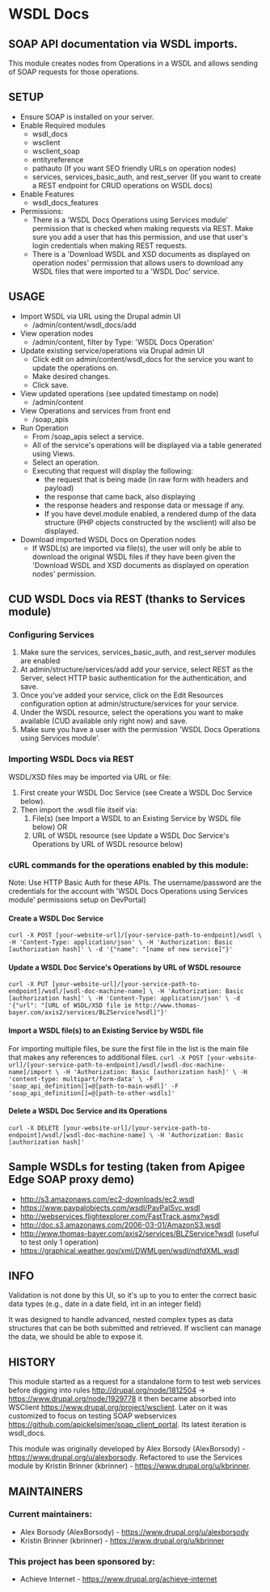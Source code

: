 # WSDL Docs
## SOAP API documentation via WSDL imports.  
This module creates nodes from Operations in a WSDL and allows sending of SOAP requests for those operations.

## SETUP 
* Ensure SOAP is installed on your server.
* Enable Required modules
    * wsdl_docs
    * wsclient
    * wsclient_soap
    * entityreference
    * pathauto (If you want SEO friendly URLs on operation nodes)
    * services, services_basic_auth, and rest_server (If you want to create a REST endpoint for CRUD operations on WSDL docs)
* Enable Features
    * wsdl_docs_features
* Permissions: 
    * There is a 'WSDL Docs Operations using Services module' permission that is checked when making requests via REST. Make sure you add a user that has this permission, and use that user's login credentials when making REST requests.
    * There is a 'Download WSDL and XSD documents as displayed on operation nodes' permission that allows users to download any WSDL files that were imported to a 'WSDL Doc' service. 

## USAGE
* Import WSDL via URL using the Drupal admin UI 
    * /admin/content/wsdl_docs/add
* View operation nodes
    * /admin/content, filter by Type: 'WSDL Docs Operation'
* Update existing service/operations via Drupal admin UI
    * Click edit on admin/content/wsdl_docs for the service you want to update the operations on.
    * Make desired changes. 
    * Click save.
* View updated operations (see updated timestamp on node)
    * /admin/content
* View Operations and services from front end
    * /soap_apis
* Run Operation
    * From /soap_apis select a service.
    * All of the service's operations will be displayed via a table generated using Views.
    * Select an operation.
    * Executing that request will display the following:
        * the request that is being made (in raw form with headers and payload)
        * the response that came back, also displaying
        * the response headers and response data or message if any.
        * If you have devel.module enabled, a rendered dump of the data structure (PHP objects constructed by the wsclient) will also be displayed.
* Download imported WSDL Docs on Operation nodes
    * If WSDL(s) are imported via file(s), the user will only be able to download the original WSDL files if they have been given the 'Download WSDL and XSD documents as displayed on operation nodes' permission.

## CUD WSDL Docs via REST (thanks to Services module)
### Configuring Services
1. Make sure the services, services_basic_auth, and rest_server modules are enabled
1. At admin/structure/services/add add your service, select REST as the Server, select HTTP basic authentication for the authentication, and save.
1. Once you've added your service, click on the Edit Resources configuration option at admin/structure/services for your service.
1. Under the WSDL resource, select the operations you want to make available (CUD available only right now) and save.
1. Make sure you have a user with the permission 'WSDL Docs Operations using Services module'.
### Importing WSDL Docs via REST
WSDL/XSD files may be imported via URL or file:
1. First create your WSDL Doc Service (see Create a WSDL Doc Service below).
1. Then import the .wsdl file itself via:
    1. File(s) (see Import a WSDL to an Existing Service by WSDL file below) OR
    1. URL of WSDL resource (see Update a WSDL Doc Service's Operations by URL of WSDL resource below)
### cURL commands for the operations enabled by this module:
Note: Use HTTP Basic Auth for these APIs. The username/password are the credentials for the account with 'WSDL Docs Operations using Services module' permissions setup on DevPortal)
#### Create a WSDL Doc Service
`curl -X POST [your-website-url]/[your-service-path-to-endpoint]/wsdl \
-H 'Content-Type: application/json' \
-H 'Authorization: Basic [authorization hash]' \
-d '{"name": "[name of new service]"}'`
#### Update a WSDL Doc Service's Operations by URL of WSDL resource
`curl -X PUT [your-website-url]/[your-service-path-to-endpoint]/wsdl/[wsdl-doc-machine-name] \
-H 'Authorization: Basic [authorization hash]' \
-H 'Content-Type: application/json' \
-d '{"url": "[URL of WSDL/XSD file ie http://www.thomas-bayer.com/axis2/services/BLZService?wsdl]"}'`
#### Import a WSDL file(s) to an Existing Service by WSDL file
For importing multiple files, be sure the first file in the list is the main file that makes any references to additional files. 
`curl -X POST [your-website-url]/[your-service-path-to-endpoint]/wsdl/[wsdl-doc-machine-name]/import \
-H 'Authorization: Basic [authorization hash]' \
-H 'content-type: multipart/form-data' \
-F 'soap_api_definition[]=@[path-to-main-wsdl]'
-F 'soap_api_definition[]=@[path-to-other-wsdls]'`
#### Delete a WSDL Doc Service and its Operations
`curl -X DELETE [your-website-url]/[your-service-path-to-endpoint]/wsdl/[wsdl-doc-machine-name] \
-H 'Authorization: Basic [authorization hash]'`
## Sample WSDLs for testing (taken from Apigee Edge SOAP proxy demo)
* http://s3.amazonaws.com/ec2-downloads/ec2.wsdl
* https://www.paypalobjects.com/wsdl/PayPalSvc.wsdl
* http://webservices.flightexplorer.com/FastTrack.asmx?wsdl
* http://doc.s3.amazonaws.com/2006-03-01/AmazonS3.wsdl
* http://www.thomas-bayer.com/axis2/services/BLZService?wsdl (useful to test only 1 operation)
* https://graphical.weather.gov/xml/DWMLgen/wsdl/ndfdXML.wsdl

## INFO
Validation is not done by this UI, so it's up to you to enter the correct basic data types (e.g., date in a date field, int in an integer field)

It was designed to handle advanced, nested complex types as data structures that can be both submitted and retrieved. If wsclient can manage the data, we should be able to expose it.

## HISTORY
This module started as a request for a standalone form to test web services before digging into rules http://drupal.org/node/1812504 -> https://www.drupal.org/node/1929778 it then became absorbed into WSClient https://www.drupal.org/project/wsclient. Later on it was customized to focus on testing SOAP webservices https://github.com/apickelsimer/soap_client_portal. Its latest iteration is wsdl_docs.

This module was originally developed by Alex Borsody (AlexBorsody) - https://www.drupal.org/u/alexborsody.
Refactored to use the Services module by Kristin Brinner (kbrinner) - https://www.drupal.org/u/kbrinner.

## MAINTAINERS

### Current maintainers:
* Alex Borsody (AlexBorsody) - https://www.drupal.org/u/alexborsody
* Kristin Brinner (kbrinner) - https://www.drupal.org/u/kbrinner

### This project has been sponsored by:
* Achieve Internet - https://www.drupal.org/achieve-internet